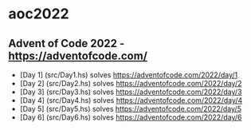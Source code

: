# aoc2022
Advent of Code 2022 - https://adventofcode.com/
---
* [Day 1] (src/Day1.hs) solves https://adventofcode.com/2022/day/1
* [Day 2] (src/Day2.hs) solves https://adventofcode.com/2022/day/2
* [Day 3] (src/Day3.hs) solves https://adventofcode.com/2022/day/3
* [Day 4] (src/Day4.hs) solves https://adventofcode.com/2022/day/4
* [Day 5] (src/Day5.hs) solves https://adventofcode.com/2022/day/5
* [Day 6] (src/Day6.hs) solves https://adventofcode.com/2022/day/6
